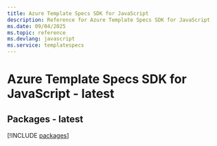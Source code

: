 ```yaml
---
title: Azure Template Specs SDK for JavaScript
description: Reference for Azure Template Specs SDK for JavaScript
ms.date: 09/04/2025
ms.topic: reference
ms.devlang: javascript
ms.service: templatespecs
---
```

# Azure Template Specs SDK for JavaScript - latest
## Packages - latest
[!INCLUDE [packages](template-specs-index.md)]
